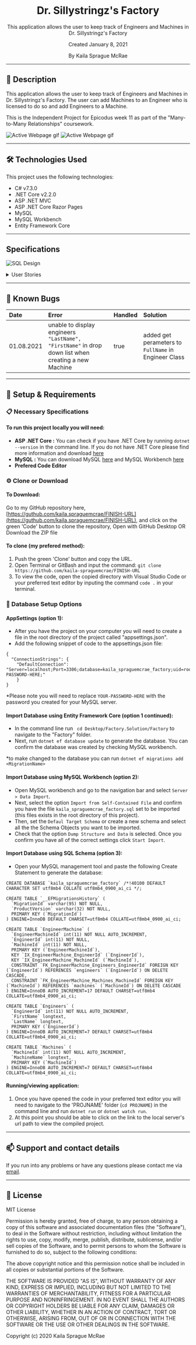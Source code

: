 <br>
<h1 align = "center">
<b> Dr. Sillystringz's Factory </b>
</h1>

<p align = "center">
This application allows the user to keep track of Engineers and Machines in Dr. Sillystringz's Factory </p>
<p align = "center"> Created January 8, 2021 </p>

<p align = "center">
 By Kaila Sprague McRae
 </p>

--------------------

## 📖  Description

This application allows the user to keep track of Engineers and Machines in Dr. Sillystringz's Factory. The user can add Machines to an Engineer who is licensed to do so and add Engineers to a Machine. 

This is the Independent Project for Epicodus week 11 as part of the "Many-to-Many Relationships" coursework. 


![Active Webpage gif](https://media.giphy.com/media/nTqrT6ZGgX1VRJvzuq/giphy.gif)
![Active Webpage gif](https://s4.gifyu.com/images/Hnet-imageb27b07124bbc83e4.gif)


--------------------

## 🛠️ Technologies Used

This project uses the following technologies:

- C# v7.3.0
- .NET Core v2.2.0
- ASP .NET MVC
- ASP .NET Core Razor Pages
- MySQL
- MySQL Workbench
- Entity Framework Core

-------------------

## Specifications

![SQL Design](./ReadmeAssets/img/DatabaseDesign.png "SQL Database Design")


<details>
<summary>User Stories</summary>

| Story# | User Story | Complete |
| :------------- | :------------- | :------------- |
| 01 | As the factory manager, I need to be able to see a list of all engineers, and I need to be able to see a list of all machines. | true |
| 02 | As the factory manager, I need to be able to select a engineer, see their details, and see a list of all machines that engineer is licensed to repair. I also need to be able to select a machine, see its details, and see a list of all engineers licensed to repair it. | true |
| 03 | As the factory manager, I need to add new engineers to our system when they are hired. I also need to add new machines to our system when they are installed. | true |
| 04 | As the factory manager, I should be able to add new machines even if no engineers are employed. I should also be able to add new engineers even if no machines are installed. | true |
| 05 | As the factory manager, I need to be able to add or remove machines that a specific engineer is licensed to repair. I also need to be able to modify this relationship from the other side, and add or remove engineers from a specific machine. | true |
| 06 | I should be able to navigate to a splash page that lists all engineers and machines. Users should be able to click on an individual engineer or machine to see all the engineers/machines that belong to it. | false |

</details>

-------------------

## 🐛 Known Bugs

| Date | Error | Handled | Solution |
| :------------- | :------------- | :------------- | :------------- |
| 01.08.2021 | unable to display engineers `"LastName", "FirstName"` in drop down list when creating a new Machine | true | added get perameters to `FullName` in Engineer Class |

-------------------

## 🔧 Setup & Requirements

### 📋 Necessary Specifications

#### To run this project locally you will need:

- **ASP .NET Core :** You can check if you have .NET Core by running `dotnet --version` in the command line. If you do not have .NET Core please find more information and download [here](https://dotnet.microsoft.com/download/dotnet-core)
- **MySQL :**  You can download MySQL [here](https://dev.mysql.com/downloads/file/?id=484914) and MySQL Workbench [here](https://dev.mysql.com/downloads/file/?id=484391)
- **Prefered Code Editor**


### ⚙️ Clone or Download

#### To Download:

Go to my GitHub repository here, [https://guthub.com/kaila.spraguemcrae/FINISH-URL](https://guthub.com/kaila.spraguemcrae/FINISH-URL), and click on the green 'Code' button to clone the repository, Open with GitHub Desktop OR Download the ZIP file

#### To clone (my prefered method):

1. Push the green 'Clone' button and copy the URL.
2. Open Terminal or GitBash and input the command: `git clone https://github.com/kaila-spraguemcrae/FINISH-URL`
3. To view the code, open the copied directory with Visual Studio Code or your preferred text editor by inputing the command `code .` in your terminal.

### 🧰 Database Setup Options

#### AppSettings (option 1):

- After you have the project on your computer you will need to create a file in the root directory of the project called "appsettings.json". 
- Add the following snippet of code to the appsettings.json file:

```
{
  "ConnectionStrings": {
    "DefaultConnection": "Server=localhost;Port=3306;database=kaila_spraguemcrae_factory;uid=root;pwd=YOUR-PASSWORD-HERE;"
    }
}
```
*Please note you will need to replace `YOUR-PASSWORD-HERE` with the password you created for your MySQL server.

#### Import Database using Entity Framework Core (option 1 continued):

 - In the command line run ` cd Desktop/Factory.Solution/Factory` to navigate to the "Factory" folder. 
 - Next, run `dotnet ef database update` to generate the database. You can confirm the database was created by checking MySQL workbench.

*to make changed to the database you can run `dotnet ef migrations add <MigrationName>`

#### Import Database using MySQL Workbench (option 2):

- Open MySQL workbench and go to the navigation bar and select `Server > Data Import`. 
- Next, select the option `Import from Self-Contained File` and confirm you have the file `kaila_spraguemcrae_factory.sql` set to be imported (this files exists in the root directory of this project). 
- Then, set the `Defaul Target Schema` or create a new schema and select all the the Schema Objects you want to be imported. 
- Check that the option `Dump Structure and Data` is selected. Once you confirm you have all of the correct settings click `Start Import`.

#### Import Database using SQL Schema (option 3):

- Open your MySQL management tool and paste the following Create Statement to generate the database:

```
CREATE DATABASE `kaila_spraguemcrae_factory` /*!40100 DEFAULT CHARACTER SET utf8mb4 COLLATE utf8mb4_0900_ai_ci */;

CREATE TABLE `__EFMigrationsHistory` (
  `MigrationId` varchar(95) NOT NULL,
  `ProductVersion` varchar(32) NOT NULL,
  PRIMARY KEY (`MigrationId`)
) ENGINE=InnoDB DEFAULT CHARSET=utf8mb4 COLLATE=utf8mb4_0900_ai_ci;

CREATE TABLE `EngineerMachine` (
  `EngineerMachineId` int(11) NOT NULL AUTO_INCREMENT,
  `EngineerId` int(11) NOT NULL,
  `MachineId` int(11) NOT NULL,
  PRIMARY KEY (`EngineerMachineId`),
  KEY `IX_EngineerMachine_EngineerId` (`EngineerId`),
  KEY `IX_EngineerMachine_MachineId` (`MachineId`),
  CONSTRAINT `FK_EngineerMachine_Engineers_EngineerId` FOREIGN KEY (`EngineerId`) REFERENCES `engineers` (`EngineerId`) ON DELETE CASCADE,
  CONSTRAINT `FK_EngineerMachine_Machines_MachineId` FOREIGN KEY (`MachineId`) REFERENCES `machines` (`MachineId`) ON DELETE CASCADE
) ENGINE=InnoDB AUTO_INCREMENT=17 DEFAULT CHARSET=utf8mb4 COLLATE=utf8mb4_0900_ai_ci;

CREATE TABLE `Engineers` (
  `EngineerId` int(11) NOT NULL AUTO_INCREMENT,
  `FirstName` longtext,
  `LastName` longtext,
  PRIMARY KEY (`EngineerId`)
) ENGINE=InnoDB AUTO_INCREMENT=7 DEFAULT CHARSET=utf8mb4 COLLATE=utf8mb4_0900_ai_ci;

CREATE TABLE `Machines` (
  `MachineId` int(11) NOT NULL AUTO_INCREMENT,
  `MachineName` longtext,
  PRIMARY KEY (`MachineId`)
) ENGINE=InnoDB AUTO_INCREMENT=7 DEFAULT CHARSET=utf8mb4 COLLATE=utf8mb4_0900_ai_ci;
```

#### Running/viewing application:

1. Once you have opened the code in your preferred text editor you will need to navigate to the 'PROJNAME' folder (`cd PROJNAME`) in the command line and run `dotnet run` or `dotnet watch run`.
2. At this point you should be able to click on the link to the local server's url path to view the compiled project. 

--------------------------

## 📫 Support and contact details

If you run into any problems or have any questions please contact me via [email](mailto:kaila.sprague@icloud.com).

---------------------------

## 📘 License

MIT License

Permission is hereby granted, free of charge, to any person obtaining a copy
of this software and associated documentation files (the "Software"), to deal
in the Software without restriction, including without limitation the rights
to use, copy, modify, merge, publish, distribute, sublicense, and/or sell
copies of the Software, and to permit persons to whom the Software is
furnished to do so, subject to the following conditions:

The above copyright notice and this permission notice shall be included in all
copies or substantial portions of the Software.

THE SOFTWARE IS PROVIDED "AS IS", WITHOUT WARRANTY OF ANY KIND, EXPRESS OR
IMPLIED, INCLUDING BUT NOT LIMITED TO THE WARRANTIES OF MERCHANTABILITY,
FITNESS FOR A PARTICULAR PURPOSE AND NONINFRINGEMENT. IN NO EVENT SHALL THE
AUTHORS OR COPYRIGHT HOLDERS BE LIABLE FOR ANY CLAIM, DAMAGES OR OTHER
LIABILITY, WHETHER IN AN ACTION OF CONTRACT, TORT OR OTHERWISE, ARISING FROM,
OUT OF OR IN CONNECTION WITH THE SOFTWARE OR THE USE OR OTHER DEALINGS IN THE
SOFTWARE.

Copyright (c) 2020 Kaila Sprague McRae
